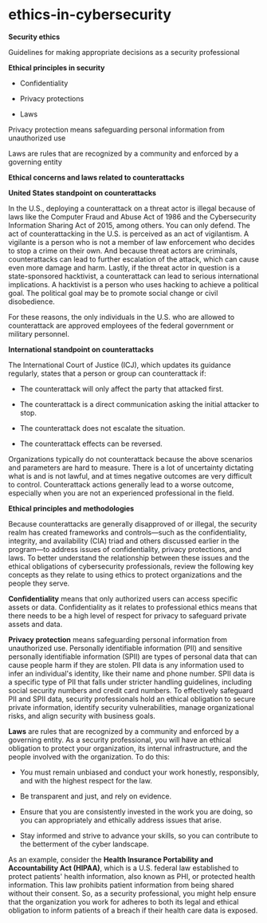 # ethics-in-cybersecurity

**Security ethics**

Guidelines for making appropriate decisions as a security professional 

**Ethical principles in security**

- Confidentiality

- Privacy protections

- Laws 

Privacy protection means safeguarding personal information from unauthorized use

Laws are rules that are recognized by a community and enforced by a governing entity

**Ethical concerns and laws related to counterattacks**

**United States standpoint on counterattacks**

In the U.S., deploying a counterattack on a threat actor is illegal because of laws like the Computer Fraud and Abuse Act of 1986 and the Cybersecurity Information Sharing Act of 2015, among others. You can only defend. The act of counterattacking in the U.S. is perceived as an act of vigilantism. A vigilante is a person who is not a member of law enforcement who decides to stop a crime on their own. And because threat actors are criminals, counterattacks can lead to further escalation of the attack, which can cause even more damage and harm. Lastly, if the threat actor in question is a state-sponsored hacktivist, a counterattack can lead to serious international implications. A hacktivist is a person who uses hacking to achieve a political goal. The political goal may be to promote social change or civil disobedience. 

For these reasons, the only individuals in the U.S. who are allowed to counterattack are approved employees of the federal government or military personnel. 

**International standpoint on counterattacks**

The International Court of Justice (ICJ), which updates its guidance regularly, states that a person or group can counterattack if: 

- The counterattack will only affect the party that attacked first.

- The counterattack is a direct communication asking the initial attacker to stop.

- The counterattack does not escalate the situation.

- The counterattack effects can be reversed.

Organizations typically do not counterattack because the above scenarios and parameters are hard to measure. There is a lot of uncertainty dictating what is and is not lawful, and at times negative outcomes are very difficult to control. Counterattack actions generally lead to a worse outcome, especially when you are not an experienced professional in the field. 

**Ethical principles and methodologies**

Because counterattacks are generally disapproved of or illegal, the security realm has created frameworks and controls—such as the confidentiality, integrity, and availability (CIA) triad and others discussed earlier in the program—to address issues of confidentiality, privacy protections, and laws. To better understand the relationship between these issues and the ethical obligations of cybersecurity professionals, review the following key concepts as they relate to using ethics to protect organizations and the people they serve. 

**Confidentiality** means that only authorized users can access specific assets or data. Confidentiality as it relates to professional ethics means that there needs to be a high level of respect for privacy to safeguard private assets and data.

**Privacy protection** means safeguarding personal information from unauthorized use. Personally identifiable information (PII) and sensitive personally identifiable information (SPII) are types of personal data that can cause people harm if they are stolen. PII data is any information used to infer an individual's identity, like their name and phone number. SPII data is a specific type of PII that falls under stricter handling guidelines, including social security numbers and credit card numbers. To effectively safeguard PII and SPII data, security professionals hold an ethical obligation to secure private information, identify security vulnerabilities, manage organizational risks, and align security with business goals. 

**Laws** are rules that are recognized by a community and enforced by a governing entity. As a security professional, you will have an ethical obligation to protect your organization, its internal infrastructure, and the people involved with the organization. To do this:

- You must remain unbiased and conduct your work honestly, responsibly, and with the highest respect for the law. 

- Be transparent and just, and rely on evidence.

- Ensure that you are consistently invested in the work you are doing, so you can appropriately and ethically address issues that arise. 

- Stay informed and strive to advance your skills, so you can contribute to the betterment of the cyber landscape. 

 As an example, consider the **Health Insurance Portability and Accountability Act (HIPAA)**, which is a U.S. federal law established to protect patients' health information, also known as PHI, or protected health information. This law prohibits patient information from being shared without their consent. So, as a security professional, you might help ensure that the organization you work for adheres to both its legal and ethical obligation to inform patients of a breach if their health care data is exposed.

 





